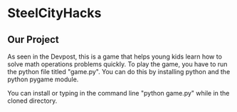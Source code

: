 # SteelCityHacks
## Our Project
As seen in the Devpost, this is a game that helps young kids learn how to solve math operations problems quickly. To play the game, you have to run the python file titled "game.py". 
You can do this by installing python and the python pygame module. 

You can install  or typing in the command line "python game.py" while in the cloned directory.
